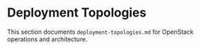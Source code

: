 # Deployment Topologies

This section documents `deployment-topologies.md` for OpenStack operations and architecture.